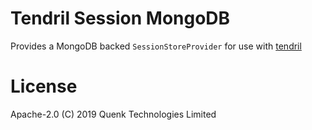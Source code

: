 # Tendril Session MongoDB

Provides a MongoDB backed `SessionStoreProvider` for use with [tendril][tendril]

[tendril]: https://github.com/quenktechnologies/tendril

# License

Apache-2.0 (C) 2019 Quenk Technologies Limited
